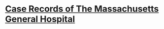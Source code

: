<!--
Filename: 	index.md
Project: 	/Users/shume/Developer/physician/CRoMGH
Author: 	shumez <https://github.com/shumez>
Created: 	2019-04-04 11:30:1
Modified: 	2019-05-31 15:03:39
-----
Copyright (c) 2019 shumez
-->

# [Case Records of The Massachusetts General Hospital][CRoMGH]






## 
[CRoMGH]: https://www.nejm.org/medical-articles/case-records-of-the-massachusetts-general-hospital

<!-- <style type="text/css">
	img{width: 50%; float: right;}
</style> -->